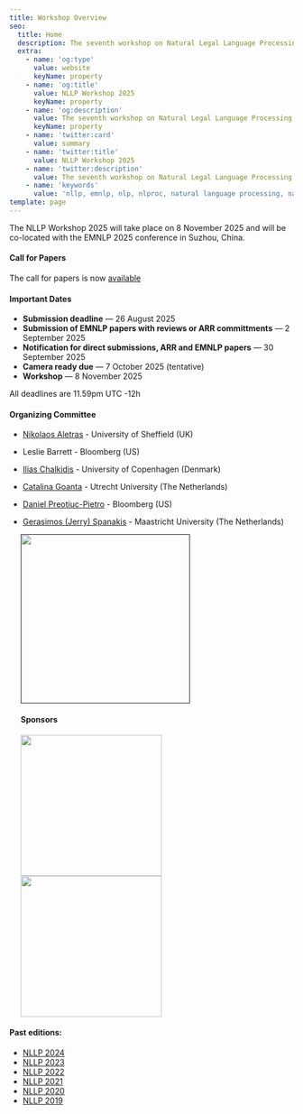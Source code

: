 ```yaml
---
title: Workshop Overview
seo:
  title: Home
  description: The seventh workshop on Natural Legal Language Processing (NLLP 2025) explores methods and applications of Natural Language Processing for the Legal Domain by focusing on legal text and text with legal significance. Co-located with EMNLP 2025.
  extra:
    - name: 'og:type'
      value: website
      keyName: property
    - name: 'og:title'
      value: NLLP Workshop 2025
      keyName: property
    - name: 'og:description'
      value: The seventh workshop on Natural Legal Language Processing (NLLP 2025) explores methods and applications of Natural Language Processing for the Legal Domain by focusing on legal text and text with legal significance. Co-located with EMNLP 2025.
      keyName: property
    - name: 'twitter:card'
      value: summary
    - name: 'twitter:title'
      value: NLLP Workshop 2025
    - name: 'twitter:description'
      value: The seventh workshop on Natural Legal Language Processing (NLLP 2025) explores methods and applications of Natural Language Processing for the Legal Domain by focusing on legal text and text with legal significance. Co-located with EMNLP 2025.
    - name: 'keywords'
      value: 'nllp, emnlp, nlp, nlproc, natural language processing, natural legal language processing, legal text, legal domain language'
template: page
---
```


The NLLP Workshop 2025 will take place on 8 November 2025 and will be co-located with the EMNLP 2025 conference in Suzhou, China.

<div class="grid-2-1">
  <div class="grid-2-1-left">

#### Call for Papers

The call for papers is now [available](https://nllpw.org/workshop/call)

#### Important Dates

- **Submission deadline** ― 26 August 2025
- **Submission of EMNLP papers with reviews or ARR committments** ― 2 September 2025
- **Notification for direct submissions, ARR and EMNLP papers** ― 30 September 2025
- **Camera ready due** ― 7 October 2025 (tentative) 
- **Workshop** ― 8 November 2025

All deadlines are 11.59pm UTC -12h

#### Organizing Committee 

- [Nikolaos Aletras](http://nikosaletras.com) - University of Sheffield (UK)
- Leslie Barrett - Bloomberg (US)
- [Ilias Chalkidis](https://iliaschalkidis.github.io/) - University of Copenhagen (Denmark)
- [Catalina Goanta](https://www.uu.nl/staff/ECGoanta) - Utrecht University (The Netherlands)
- [Daniel Preotiuc-Pietro](http://www.preotiuc.ro) - Bloomberg (US)
- [Gerasimos (Jerry) Spanakis](https://dke.maastrichtuniversity.nl/jerry.spanakis/) - Maastricht University (The Netherlands)

  </div>

  <div class="grid-2-1-right" style="padding-left: 20px">

  [<img src="/images/nllp2025.jpg" width="300"/>]()

    #### Sponsors

[<img src="/images/bloomberg.png" width="250"/>](https://www.bloomberg.com/company/values/tech-at-bloomberg/artificial-intelligence-ai/)
[<img src="/images/ercwhite.png" width="250"/>](https://humanads.eu)

  </div>
</div>



#### Past editions:
- [NLLP 2024](https://nllpw.org/workshop/nllp-2024)
- [NLLP 2023](https://nllpw.org/workshop/nllp-2023)
- [NLLP 2022](https://nllpw.org/workshop/nllp-2022)
- [NLLP 2021](https://nllpw.org/workshop/nllp-2021)
- [NLLP 2020](https://sites.google.com/view/nllp/home)
- [NLLP 2019](https://sites.google.com/view/nllp/nllp-2019)
